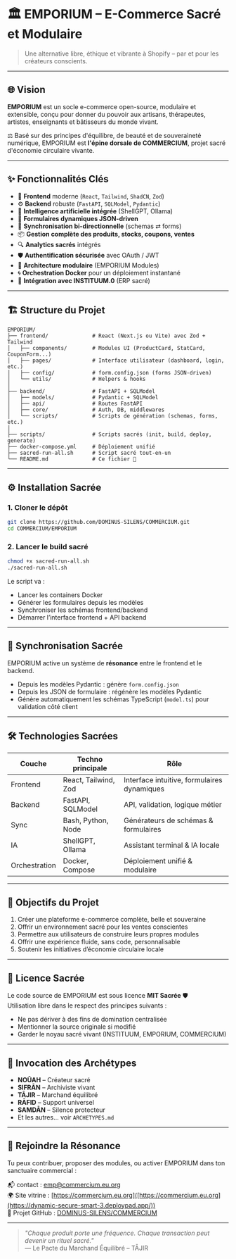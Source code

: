 # 🏛️ EMPORIUM – E-Commerce Sacré et Modulaire

> Une alternative libre, éthique et vibrante à Shopify – par et pour les créateurs conscients.

---

## 🌐 Vision

**EMPORIUM** est un socle e-commerce open-source, modulaire et extensible, conçu pour donner du pouvoir aux artisans, thérapeutes, artistes, enseignants et bâtisseurs du monde vivant.

⚖️ Basé sur des principes d'équilibre, de beauté et de souveraineté numérique, EMPORIUM est **l'épine dorsale de COMMERCIUM**, projet sacré d'économie circulaire vivante.

---

## ✨ Fonctionnalités Clés

- 🔧 **Frontend** moderne (`React`, `Tailwind`, `ShadCN`, `Zod`)
- ⚙️ **Backend** robuste (`FastAPI`, `SQLModel`, `Pydantic`)
- 🧠 **Intelligence artificielle intégrée** (ShellGPT, Ollama)
- 🧩 **Formulaires dynamiques JSON-driven**
- 🔁 **Synchronisation bi-directionnelle** (schemas ⇄ forms)
- 📦 **Gestion complète des produits, stocks, coupons, ventes**
- 🔍 **Analytics sacrés** intégrés
- 🛡️ **Authentification sécurisée** avec OAuth / JWT
- 🧱 **Architecture modulaire** (EMPORIUM Modules)
- 🌀 **Orchestration Docker** pour un déploiement instantané
- 🔮 **Intégration avec INSTITUUM.0** (ERP sacré)

---

## 🏗️ Structure du Projet

```
EMPORIUM/
├── frontend/              # React (Next.js ou Vite) avec Zod + Tailwind
│   ├── components/        # Modules UI (ProductCard, StatCard, CouponForm...)
│   ├── pages/             # Interface utilisateur (dashboard, login, etc.)
│   ├── config/            # form.config.json (forms JSON-driven)
│   └── utils/             # Helpers & hooks
│
├── backend/               # FastAPI + SQLModel
│   ├── models/            # Pydantic + SQLModel
│   ├── api/               # Routes FastAPI
│   ├── core/              # Auth, DB, middlewares
│   └── scripts/           # Scripts de génération (schemas, forms, etc.)
│
├── scripts/               # Scripts sacrés (init, build, deploy, generate)
├── docker-compose.yml     # Déploiement unifié
├── sacred-run-all.sh      # Script sacré tout-en-un
└── README.md              # Ce fichier 📜
```

---

## ⚙️ Installation Sacrée

### 1. Cloner le dépôt

```bash
git clone https://github.com/DOMINUS-SILENS/COMMERCIUM.git
cd COMMERCIUM/EMPORIUM
```

### 2. Lancer le build sacré

```bash
chmod +x sacred-run-all.sh
./sacred-run-all.sh
```

Le script va :

- Lancer les containers Docker
- Générer les formulaires depuis les modèles
- Synchroniser les schémas frontend/backend
- Démarrer l’interface frontend + API backend

---

## 🧠 Synchronisation Sacrée

EMPORIUM active un système de **résonance** entre le frontend et le backend.

- Depuis les modèles Pydantic : génère `form.config.json`
- Depuis les JSON de formulaire : régénère les modèles Pydantic
- Génère automatiquement les schémas TypeScript (`model.ts`) pour validation côté client

---

## 🛠️ Technologies Sacrées

| Couche       | Techno principale         | Rôle                                         |
|--------------|---------------------------|----------------------------------------------|
| Frontend     | React, Tailwind, Zod      | Interface intuitive, formulaires dynamiques |
| Backend      | FastAPI, SQLModel         | API, validation, logique métier             |
| Sync         | Bash, Python, Node        | Générateurs de schémas & formulaires        |
| IA           | ShellGPT, Ollama          | Assistant terminal & IA locale              |
| Orchestration| Docker, Compose           | Déploiement unifié & modulaire              |

---

## 📡 Objectifs du Projet

1. Créer une plateforme e-commerce complète, belle et souveraine
2. Offrir un environnement sacré pour les ventes conscientes
3. Permettre aux utilisateurs de construire leurs propres modules
4. Offrir une expérience fluide, sans code, personnalisable
5. Soutenir les initiatives d’économie circulaire locale

---

## 📜 Licence Sacrée

Le code source de EMPORIUM est sous licence **MIT Sacrée** 🛡️  
Utilisation libre dans le respect des principes suivants :

- Ne pas dériver à des fins de domination centralisée
- Mentionner la source originale si modifié
- Garder le noyau sacré vivant (INSTITUUM, EMPORIUM, COMMERCIUM)

---

## 🧙 Invocation des Archétypes

- **NOŪAH** – Créateur sacré
- **SIFRĀN** – Archiviste vivant
- **TĀJIR** – Marchand équilibré
- **RĀFID** – Support universel
- **SAMDĀN** – Silence protecteur
- Et les autres... voir `ARCHETYPES.md`

---

## 🔮 Rejoindre la Résonance

Tu peux contribuer, proposer des modules, ou activer EMPORIUM dans ton sanctuaire commercial :

📬 contact : [emp@commercium.eu.org](mailto:sellamimohamed71@gmail.com)  
🌍 Site vitrine : [https://commercium.eu.org]([https://commercium.eu.org](https://dynamic-secure-smart-3.deploypad.app/))  
🧭 Projet GitHub : [DOMINUS-SILENS/COMMERCIUM](https://github.com/DOMINUS-SILENS/COMMERCIUM)

---

> _"Chaque produit porte une fréquence. Chaque transaction peut devenir un rituel sacré."_  
> — Le Pacte du Marchand Équilibré – TĀJIR

